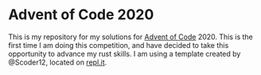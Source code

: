 # Advent of Code 2020

This is my repository for my solutions for [Advent of
Code](https://adventofcode.com/) 2020. This is the first time I am doing this
competition, and have decided to take this opportunity to advance my rust
skills. I am using a template created by @Scoder12, located on
[repl.it](https://repl.it/@Scoder12/aoc-rust-template). 
